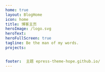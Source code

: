 ```yaml
---
home: true
layout: BlogHome
icon: home
title: 博客主页
heroImage: /logo.svg
heroText: 
heroFullScreen: true
tagline: Be the man of my words.
projects:


footer:  主题 epress-theme-hope.github.io/
---
```



